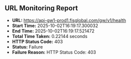 ## URL Monitoring Report

- **URL:** https://api-gw1-prod1.fisglobal.com/gw/v1/health
- **Start Time:** 2025-10-02T16:19:17.300032
- **End Time:** 2025-10-02T16:19:17.521472
- **Total Time Taken:** 0.22144 seconds
- **HTTP Status Code:** 403
- **Status:** Failure
- **Failure Reason:** HTTP Status Code: 403
